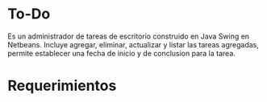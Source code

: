 # To-Do

Es un administrador de tareas de escritorio construido en Java Swing en Netbeans. Incluye agregar, eliminar, actualizar y listar las tareas agregadas, permite establecer una fecha de inicio y de conclusion para la tarea. 

# Requerimientos 
